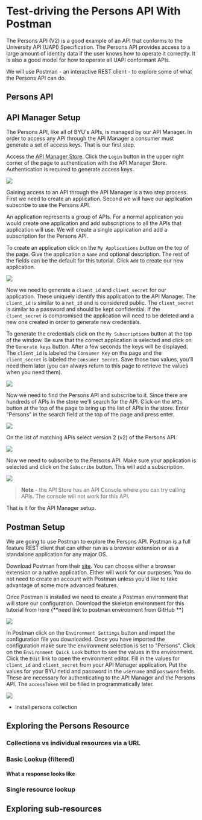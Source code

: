 # Test-driving the Persons API With Postman

The Persons API (V2) is a good example of an API that conforms to the University API (UAPI) Specification. The Persons API provides access to a large amount of identity data if the user knows how to operate it correctly. It is also a good model for how to operate all UAPI conformant APIs.

We will use Postman - an interactive REST client - to explore some of what the Persons API can do. 

## Persons API 


## API Manager Setup

The Persons API, like all of BYU's APIs, is managed by our API Manager. In order to access any API through the API Manager a consumer must generate a set of access keys. That is our first step.  

Access the [API Manager Store](https://api.byu.edu/store). Click the `Login` button in the upper right corner of the page to authentication with the API Manager Store. Authentication is required to generate access keys.

 ![](./images/Test-driving-images/APIStore-login.JPG)

Gaining access to an API through the API Manager is a two step process. First we need to create an application. Second we will have our application subscribe to use the Persons API. 

An application represents a group of APIs. For a normal application you would create one application and add subscriptions to all the APIs that application will use. We will create a single application and add a subscription for the Persons API. 

To create an application click on the `My Applications` button on the top of the page. Give the application a `Name` and optional description. The rest of the fields can be the default for this tutorial.  Click `Add` to create our new application. 

 ![](./images/Test-driving-images/Add-application.jpg)

Now we need to generate a `client_id` and `client_secret` for our application. These uniquely identify this application to the API Manager. The `client_id` is similar to a `net_id` and is considered public. The `client_secret` is similar to a password and should be kept confidential. If the `client_secret` is compromised the application will need to be deleted and a new one created in order to generate new credentials. 

To generate the credentials click on the `My Subscriptions` button at the top of the window. Be sure that the correct application is selected and click on the `Generate keys` button. After a few seconds the keys will be displayed. The `client_id` is labeled the `Consumer Key` on the page and the `client_secret` is labeled the `Consumer Secret`. Save those two values, you'll need them later (you can always return to this page to retrieve the values when you need them). 
 
 ![](./images/Test-driving-images/Generate-keys.jpg)

Now we need to find the Persons API and subscribe to it. Since there are hundreds of APIs in the store we'll search for the API. Click on the `APIs` button at the top of the page to bring up the list of APIs in the store. Enter "Persons" in the search field at the top of the page and press enter. 

 ![](./images/Test-driving-images/Persons-search.jpg)

On the list of matching APIs select version 2 (v2) of the Persons API.

 ![](./images/Test-driving-images/Persons-search-results.jpg)


Now we need to subscribe to the Persons API. Make sure your application is selected and click on the `Subscribe` button. This will add a subscription. 

![](./images/Test-driving-images/Subscription.jpg)

>**Note** - the API Store has an API Console where you can try calling APIs. The console will not work for this API. 

That is it for the API Manager setup.  

## Postman Setup

We are going to use Postman to explore the Persons API. Postman is a full feature REST client that can either run as a browser extension or as a standalone application for any major OS. 

Download Postman from their [site](https://getpostman.com/apps). You can choose either a browser extension or a native application. Either will work for our purposes. You do not need to create an account with Postman unless you'd like to take advantage of some more advanced features. 

Once Postman is installed we need to create a Postman environment that will store our configuration. Download the skeleton environment for this tutorial from here {**need link to postman environment from GitHub **} 

![](./images/Test-driving-images/Postman-environment.jpg)

In Postman click on the `Environment Settings` button and import the configuration file you downloaded. Once you have imported the configuration make sure the environment selection is set to "Persons". Click on the `Environment Quick Look` button to see the values in the environment. Click the `Edit` link to open the environment editor. Fill in the values for `client_id` and `client_secret` from your API Manager application. Put the values for your BYU netid and password in the `username` and `password` fields. These are necessary for authenticating to the API Manager and the Persons API. The `accessToken` will be filled in programmatically later. 

![](./images/Test-driving-images/Postman-quicklook.jpg)

- Install persons collection


## Exploring the Persons Resource
### Collections vs individual resources via a URL

### Basic Lookup (filtered)
#### What a response looks like

### Single resource lookup


## Exploring sub-resources





